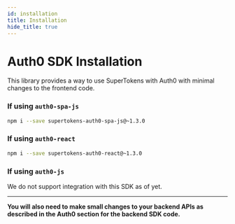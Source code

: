 ```yaml
---
id: installation
title: Installation
hide_title: true
---
```


# Auth0 SDK Installation

This library provides a way to use SuperTokens with Auth0 with minimal changes to the frontend code.

### If using `auth0-spa-js`
```bash
npm i --save supertokens-auth0-spa-js@~1.3.0
```

### If using `auth0-react`
```bash
npm i --save supertokens-auth0-react@~1.3.0
```

### If using `auth0-js`
We do not support integration with this SDK as of yet.

----------------

**You will also need to make small changes to your backend APIs as described in the Auth0 section for the backend SDK code.**